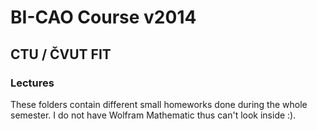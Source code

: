 # BI-CAO Course v2014
## CTU / ČVUT FIT

### Lectures
These folders contain different small homeworks done during the whole semester. I do not have Wolfram Mathematic thus can't look inside :). 
